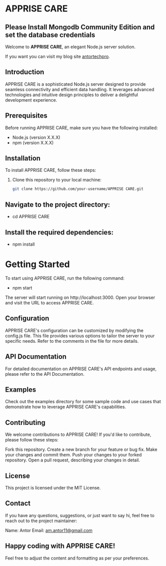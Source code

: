 # APPRISE CARE

## Please Install Mongodb Community Edition and set the database credentials

Welcome to **APPRISE CARE**, an elegant Node.js server solution.

If you want you can visit my blog site [antortechpro](https://antortechpro.blogspot.com/).

## Introduction

APPRISE CARE is a sophisticated Node.js server designed to provide seamless connectivity and efficient data handling. It leverages advanced technologies and intuitive design principles to deliver a delightful development experience.

## Prerequisites

Before running APPRISE CARE, make sure you have the following installed:

- Node.js (version X.X.X)
- npm (version X.X.X)

## Installation

To install APPRISE CARE, follow these steps:

1. Clone this repository to your local machine:

   ```bash
   git clone https://github.com/your-username/APPRISE CARE.git
   ```

## Navigate to the project directory:

- cd APPRISE CARE

## Install the required dependencies:

- npm install

# Getting Started

To start using APPRISE CARE, run the following command:

- npm start

The server will start running on http://localhost:3000. Open your browser and visit the URL to access APPRISE CARE.

## Configuration

APPRISE CARE's configuration can be customized by modifying the config.js file. This file provides various options to tailor the server to your specific needs. Refer to the comments in the file for more details.

## API Documentation

For detailed documentation on APPRISE CARE's API endpoints and usage, please refer to the API Documentation.

## Examples

Check out the examples directory for some sample code and use cases that demonstrate how to leverage APPRISE CARE's capabilities.

## Contributing

We welcome contributions to APPRISE CARE! If you'd like to contribute, please follow these steps:

Fork this repository.
Create a new branch for your feature or bug fix.
Make your changes and commit them.
Push your changes to your forked repository.
Open a pull request, describing your changes in detail.

## License

This project is licensed under the MIT License.

## Contact

If you have any questions, suggestions, or just want to say hi, feel free to reach out to the project maintainer:

Name: Antor
Email: am.antor11@gmail.com

## Happy coding with APPRISE CARE!

Feel free to adjust the content and formatting as per your preferences.
